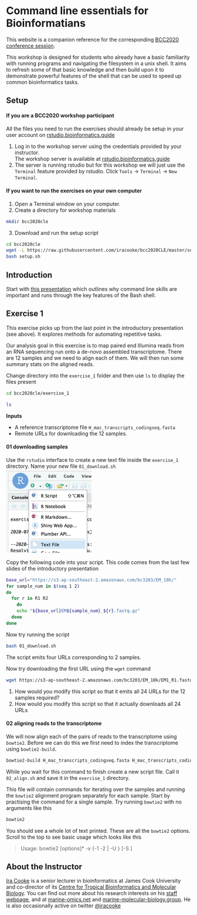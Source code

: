 # Command line essentials for Bioinformatians

This website is a companion reference for the corresponding [BCC2020 conference session](https://sched.co/c7Sz). 

This workshop is designed for students who already have a basic familiarity with running programs and navigating the filesystem in a unix shell.  It aims to refresh some of that basic knowledge and then build upon it to demonstrate powerful features of the shell that can be used to speed up common bioinformatics tasks.

## Setup

#### If you are a BCC2020 workshop participant

All the files you need to run the exercises should already be setup in your user account on [rstudio.bioinformatics.guide](https://rstudio.bioinformatics.guide)

1. Log in to the workshop server using the credentials provided by your instructor.  
The workshop server is available at [rstudio.bioinformatics.guide](https://rstudio.bioinformatics.guide)
2. The server is running rstudio but for this workshop we will just use the `Terminal` feature provided by rstudio.  Click `Tools` -> `Terminal` -> `New Terminal`.  

#### If you want to run the exercises on your own computer

1. Open a Terminal window on your computer. 
2. Create a directory for workshop materials
```bash
mkdir bcc2020cle
```
3. Download and run the setup script
```bash
cd bcc2020cle
wget -L https://raw.githubusercontent.com/iracooke/bcc2020CLE/master/setup.sh
bash setup.sh
```

## Introduction

Start with [this presentation](https://rpubs.com/iracooke/bcc2020cle) which outlines why command line skills are important and runs through the key features of the Bash shell.

## Exercise 1

This exercise picks up from the last point in the introductory presentation (see above).  It explores methods for automating repetitive tasks.  

Our analysis goal in this exercise is to map paired end Illumina reads from an RNA sequencing run onto a de-novo assembled transcriptome.  There are 12 samples and we need to align each of them. We will then run some summary stats on the aligned reads. 

Change directory into the `exercise_1` folder and then use `ls` to display the files present
```bash
cd bcc2020cle/exercise_1
```

```bash
ls
```

**Inputs**
- A reference transcriptome file `H_mac_transcripts_codingseq.fasta`
- Remote URLs for downloading the 12 samples. 

#### 01 downloading samples

Use the `rstudio` interface to create a new text file inside the `exercise_1` directory. Name your new file `01_download.sh`
![new script](img/newscript.png)

Copy the following code into your script.  This code comes from the last few slides of the introductory presentation

```bash
base_url="https://s3-ap-southeast-2.amazonaws.com/bc3203/EM_10k/"
for sample_num in $(seq 1 2)
do
  for r in R1 R2
    do
    echo "${base_url}EM${sample_num}_${r}.fastq.gz"
  done
done
```

Now try running the script
```bash
bash 01_download.sh
```

The script emits four URLs corresponding to 2 samples.

Now try downloading the first URL using the `wget` command

```bash
wget https://s3-ap-southeast-2.amazonaws.com/bc3203/EM_10k/EM1_R1.fastq.gz
```

1. How would you modify this script so that it emits all 24 URLs for the 12 samples required?
2. How would you modify this script so that it actually downloads all 24 URLs

#### 02 aligning reads to the transcriptome

We will now align each of the pairs of reads to the transcriptome using `bowtie2`. Before we can do this we first need to index the transcriptome using `bowtie2-build`. 

```bash
bowtie2-build H_mac_transcripts_codingseq.fasta H_mac_transcripts_codingseq
```

While you wait for this command to finish create a new script file. Call it `02_align.sh` and save it in the `exercise_1` directory.

This file will contain commands for iterating over the samples and running the `bowtie2` alignment program separately for each sample.  Start by practising the command for a single sample. Try running `bowtie2` with no arguments like this

```bash
bowtie2
```

You should see a whole lot of text printed.  These are all the `bowtie2` options.  Scroll to the top to see basic usage which looks like this

> Usage:
  bowtie2 [options]* -x <bt2-idx> {-1 <m1> -2 <m2> | -U <r>} [-S <sam>]



## About the Instructor

[Ira Cooke](https://research.jcu.edu.au/portfolio/ira.cooke/) is a senior lecturer in bioinformatics at James Cook University and co-director of its [Centre for Tropical Bioinformatics and Molecular Biology](https://www.jcu.edu.au/ctbmb).  You can find out more about his research interests on his [staff webpage](https://research.jcu.edu.au/portfolio/ira.cooke/), and at [marine-omics.net](https://www.marine-omics.net/) and [marine-molecular-biology.group](https://www.marine-molecular-biology.group/).  He is also occasionally active on twitter [@iracooke](https://twitter.com/iracooke)







